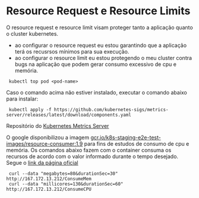 # Resource Request e Resource Limits

O resource request e resource limit visam proteger tanto a aplicação quanto o cluster kubernetes.
- ao configurar o resource request eu estou garantindo que a aplicação terá os recusrsos mínimos para sua execução.
- ao configurar o resource limit eu estou protegendo o meu cluster contra bugs na aplicação que podem gerar consumo excessivo de cpu e memória.

```
 kubectl top pod <pod-name>
```
Caso o comando acima não estiver instalado, executar o comando abaixo para instalar:

```
 kubectl apply -f https://github.com/kubernetes-sigs/metrics-server/releases/latest/download/components.yaml
```
Repositório do [Kubernetes Metrics Server](https://github.com/kubernetes-sigs/metrics-server)

O google disponibilizou a imagem [gcr.io/k8s-staging-e2e-test-images/resource-consumer:1.9](https://console.cloud.google.com/gcr/images/kubernetes-e2e-test-images/GLOBAL/resource-consumer@sha256:284fcd047cdec35e1b212919bd878ba5ef72f1da12f49ddc199d219fa8b64f4a/details?tag=1.5) para fins de estudos de consumo de cpu e memória. Os comandos abaixo fazem com o container consuma os recursos de acordo com o valor informado durante o tempo desejado. Segue o [link da página oficial](https://pkg.go.dev/k8s.io/kubernetes/test/images/resource-consumer)

```
 curl --data "megabytes=80&durationSec=30" http://167.172.13.212/ConsumeMem
 curl --data "millicores=130&durationSec=60" http://167.172.13.212/ConsumeCPU
```